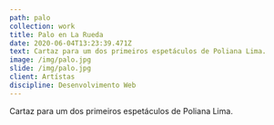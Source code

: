 ```yaml
---
path: palo
collection: work
title: Palo en La Rueda
date: 2020-06-04T13:23:39.471Z
text: Cartaz para um dos primeiros espetáculos de Poliana Lima.
image: /img/palo.jpg
slide: /img/palo.jpg
client: Artístas
discipline: Desenvolvimento Web
---
```

Cartaz para um dos primeiros espetáculos de Poliana Lima.